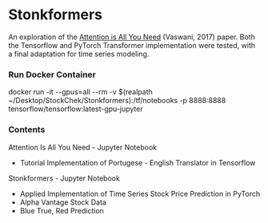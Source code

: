 # Stonkformers

An exploration of the [Attention is All You Need](https://arxiv.org/abs/1706.03762) (Vaswani, 2017) paper. Both the Tensorflow and PyTorch Transformer implementation were tested, with a final adaptation for time series modeling.

### Run Docker Container

docker run -it --gpus=all --rm -v $(realpath ~/Desktop/StockChek/Stonkformers):/tf/notebooks -p 8888:8888 tensorflow/tensorflow:latest-gpu-jupyter

### Contents

Attention Is All You Need - Jupyter Notebook
- Tutorial Implementation of Portugese - English Translator in Tensorflow

Stonkformers - Jupyter Notebook
- Applied Implementation of Time Series Stock Price Prediction in PyTorch
- Alpha Vantage Stock Data
- Blue True, Red Prediction
